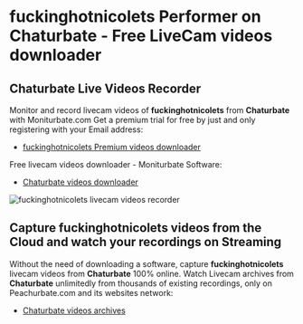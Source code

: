 # fuckinghotnicolets Performer on Chaturbate - Free LiveCam videos downloader

## Chaturbate Live Videos Recorder

Monitor and record livecam videos of **fuckinghotnicolets** from **Chaturbate** with Moniturbate.com
Get a premium trial for free by just and only registering with your Email address:
* [fuckinghotnicolets Premium videos downloader](https://moniturbate.com/request-demo-licence-key.html)

Free livecam videos downloader - Moniturbate Software:
* [Chaturbate videos downloader](https://moniturbate.com/moniturbate-download-software.html)

![fuckinghotnicolets livecam videos recorder](https://peachurnet.com/templates/moniturbate-software.png)


## Capture fuckinghotnicolets videos from the Cloud and watch your recordings on Streaming

Without the need of downloading a software, capture **fuckinghotnicolets** livecam videos from **Chaturbate** 100% online.
Watch Livecam archives from **Chaturbate** unlimitedly from thousands of existing recordings, only on Peachurbate.com and its websites network:
* [Chaturbate videos archives](https://peachurnet.com/)
